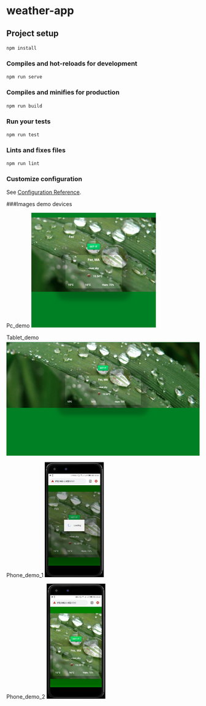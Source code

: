 # weather-app

## Project setup
```
npm install
```

### Compiles and hot-reloads for development
```
npm run serve
```

### Compiles and minifies for production
```
npm run build
```

### Run your tests
```
npm run test
```

### Lints and fixes files
```
npm run lint
```

### Customize configuration
See [Configuration Reference](https://cli.vuejs.org/config/).

###Images demo devices

Pc_demo
<img style="height: 300px; weight: 80px;" src="./images/pc_demo.png">

Tablet_demo
<img style="height: 300px; weight: 80px;" src="./images/tablet_demo.png">

Phone_demo_1
<img style="height: 300px; weight: 80px;" src="./images/phone_demo_1.jpeg">

Phone_demo_2
<img style="height: 300px; weight: 80px;" src="./images/phone_demo_2.jpeg">

